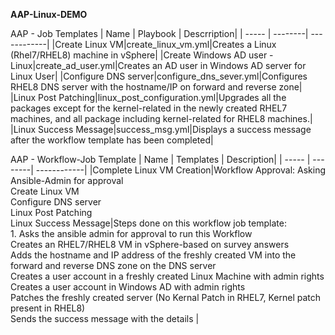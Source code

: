 **AAP-Linux-DEMO**

AAP - Job Templates 
| Name | Playbook | Descrription|
| ----- | --------| ------------|
|Create Linux VM|create_linux_vm.yml|Creates a Linux (Rhel7/RHEL8) machine in vSphere|
|Create Windows AD user - Linux|create_ad_user.yml|Creates an AD user in Windows AD server for Linux User|
|Configure DNS server|configure_dns_sever.yml|Configures RHEL8 DNS server with the hostname/IP on forward and reverse zone|
|Linux Post Patching|linux_post_configuration.yml|Upgrades all the packages except for the kernel-related in the newly created RHEL7 machines, and all package including kernel-related for RHEL8 machines.|
|Linux Success Message|success_msg.yml|Displays a success message after the workflow template has been completed|

AAP - Workflow-Job Template
| Name | Templates | Description|
| ----- | --------| ------------|
|Complete Linux VM Creation|Workflow Approval: Asking Ansible-Admin for approval<br />Create Linux VM<br />Configure DNS server<br />Linux Post Patching<br />Linux Success Message|Steps done on this workflow job template:<br />1. Asks the ansible admin for approval to run this Workflow<br />Creates an RHEL7/RHEL8 VM in vSphere-based on survey answers<br />Adds the hostname and IP address of the freshly created VM into the forward and reverse DNS zone on the DNS server<br />Creates a user account in a freshly created Linux Machine with admin rights<br />Creates a user account in Windows AD with admin rights<br />Patches the freshly created server (No Kernal Patch in RHEL7, Kernel patch present in RHEL8)<br />Sends the success message with the details
|
